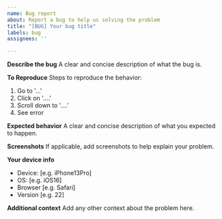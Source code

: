 ```yaml
---
name: Bug report
about: Report a bug to help us solving the problem
title: "[BUG] Your bug title"
labels: bug
assignees: ''

---
```


**Describe the bug**
A clear and concise description of what the bug is.

**To Reproduce**
Steps to reproduce the behavior:
1. Go to '...'
2. Click on '....'
3. Scroll down to '....'
4. See error

**Expected behavior**
A clear and concise description of what you expected to happen.

**Screenshots**
If applicable, add screenshots to help explain your problem.

**Your device info**
 - Device: [e.g. iPhone13Pro]
 - OS: [e.g. iOS16]
 - Browser [e.g. Safari]
 - Version [e.g. 22]

**Additional context**
Add any other context about the problem here.
